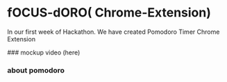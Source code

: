 # fOCUS-dORO( Chrome-Extension)
<p>In our first week of Hackathon. We have created Pomodoro Timer Chrome Extension</P>
### mockup video (here)


### about pomodoro